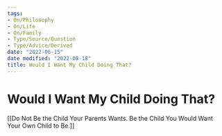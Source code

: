 ```yaml
---
tags:
- On/Philosophy
- On/Life
- On/Family
- Type/Source/Question 
- Type/Advice/Derived
date: "2022-06-15"
date modified: "2022-08-18"
title: Would I Want My Child Doing That?
---
```


# Would I Want My Child Doing That?
[[Do Not Be the Child Your Parents Wants. Be the Child You Would Want Your Own Child to Be.]]
